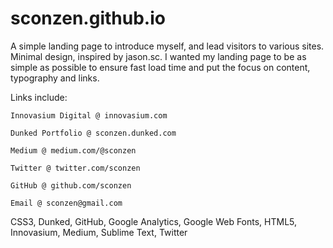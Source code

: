 sconzen.github.io
=================

A simple landing page to introduce myself, and lead visitors to various sites.
Minimal design, inspired by jason.sc.
I wanted my landing page to be as simple as possible to ensure fast load time and put the focus on content, typography and links.

Links include:

	Innovasium Digital @ innovasium.com

	Dunked Portfolio @ sconzen.dunked.com

	Medium @ medium.com/@sconzen

	Twitter @ twitter.com/sconzen

	GitHub @ github.com/sconzen

	Email @ sconzen@gmail.com

CSS3, Dunked, GitHub, Google Analytics, Google Web Fonts, HTML5, Innovasium, Medium, Sublime Text, Twitter